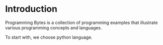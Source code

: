 # Introduction

Programming Bytes is a collection of programming examples that illustrate various programming concepts and languages. 

To start with, we choose python language.

